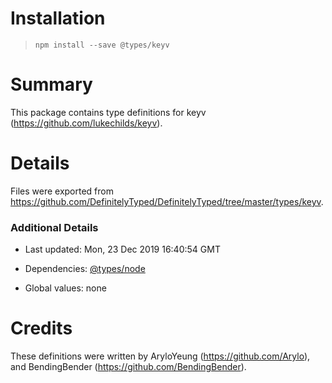 # Installation
> `npm install --save @types/keyv`

# Summary
This package contains type definitions for keyv (https://github.com/lukechilds/keyv).

# Details
Files were exported from https://github.com/DefinitelyTyped/DefinitelyTyped/tree/master/types/keyv.

### Additional Details
 * Last updated: Mon, 23 Dec 2019 16:40:54 GMT
 * Dependencies: [@types/node](https://npmjs.com/package/@types/node)
 * Global values: none

# Credits
These definitions were written by AryloYeung (https://github.com/Arylo), and BendingBender (https://github.com/BendingBender).
